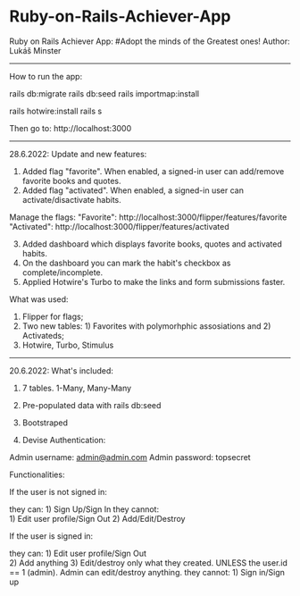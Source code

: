 # Ruby-on-Rails-Achiever-App

Ruby on Rails Achiever App: #Adopt the minds of the Greatest ones!
Author: Lukáš Minster


____________________________________
How to run the app:

rails db:migrate
rails db:seed
rails importmap:install

rails hotwire:install
rails s

Then go to: http://localhost:3000
____________________________________

28.6.2022: Update and new features:

1) Added flag "favorite". When enabled, a signed-in user can add/remove favorite books and quotes. 
2) Added flag "activated". When enabled, a signed-in user can activate/disactivate habits.

Manage the flags: 
		 "Favorite":  http://localhost:3000/flipper/features/favorite
		 "Activated": http://localhost:3000/flipper/features/activated

3) Added dashboard which displays favorite books, quotes and activated habits.
4) On the dashboard you can mark the habit's checkbox as complete/incomplete.
5) Applied Hotwire's Turbo to make the links and form submissions faster.

What was used: 

1) Flipper for flags;
2) Two new tables: 1) Favorites with polymorhphic assosiations and 2) Activateds;
3) Hotwire, Turbo, Stimulus

____________________________________
20.6.2022: What's included:

1) 7 tables. 1-Many, Many-Many

2) Pre-populated data with rails db:seed

3) Bootstraped

4) Devise Authentication:

Admin username: admin@admin.com
Admin password: topsecret

Functionalities:

If the user is not signed in:

 they can: 
	1) Sign Up/Sign In
 they cannot:	
	1) Edit user profile/Sign Out
	2) Add/Edit/Destroy

If the user is signed in:

 they can:
	1) Edit user profile/Sign Out	
	2) Add anything
	3) Edit/destroy only what they created. UNLESS the user.id == 1 (admin). Admin can edit/destroy anything.
 they cannot:
	1) Sign in/Sign up
